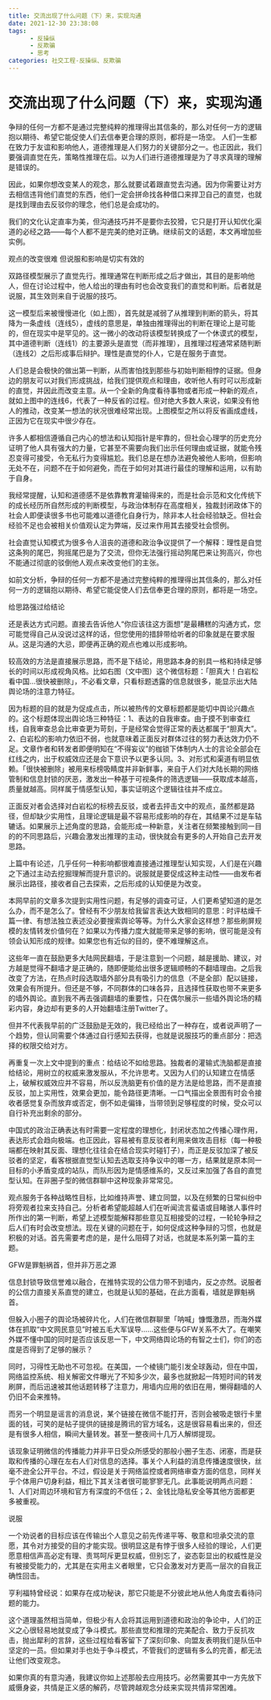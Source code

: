 ```yaml
---
title: 交流出现了什么问题（下）来，实现沟通
date: 2021-12-30 23:38:08
tags:
      - 反操纵
      - 反欺骗
      - 思考
categories: 社交工程-反操纵、反欺骗
---
```

# 交流出现了什么问题（下）来，实现沟通 #

争辩的任何一方都不是通过完整纯粹的推理得出其信条的，那么对任何一方的逻辑抱以期待、希望它能促使人们去信奉更合理的原则，都将是一场空。
人们一生都在致力于友谊和影响他人，道德推理是人们努力的关键部分之一。也正因此，我们要强调直觉在先，策略性推理在后。以为人们进行道德推理是为了寻求真理的理解是错误的。

因此，如果你想改变某人的观念，那么就要试着跟直觉去沟通。因为你需要让对方去相信违背他们直觉的东西，他们一定会拼命找各种借口来捍卫自己的直觉，也就是找到理由去反驳你的理念，他们总是会成功的。

我们的文化认定直率为美，但沟通技巧并不是要你去狡猾，它只是打开认知优化渠道的必经之路——每个人都不是完美的绝对正确。继续前文的话题，本文再增加些实例。

观点的改变很难  但说服和影响是切实有效的

双路径模型展示了直觉先行。推理通常在判断形成之后才做出，其目的是影响他人，但在讨论过程中，他人给出的理由有时也会改变我们的直觉和判断。后者就是说服，其生效则来自于说服的技巧。

这一模型后来被慢慢进化（如上图），首先就是减弱了从推理到判断的箭头，将其降为一条虚线（连线5），虚线的意思是，单独由推理得出的判断在理论上是可能的，但在现实中是罕见的。这一微小的改动将该模型转换成了一个休谟式的模型，其中道德判断（连线1）的主要源头是直觉（而非推理），且推理过程通常紧随判断（连线2）之后形成事后辩护。理性是直觉的仆人，它是在服务于直觉。

人们总是会极快的做出第一判断，从而害怕找到那些与初始判断相悖的证据。但身边的朋友可以对我们形成挑战，给我们提供观点和理由，收听他人有时可以形成新的直觉，并因此而改变主意。从一个全新的角度看待事物或者形成一种新的观点，就如上图中的连线6，代表了一种反省的过程。但对绝大多数人来说，如果没有他人的推动，改变某一想法的状况很难经常出现。上图模型之所以将反省画成虚线，正因为它在现实中很少存在。

许多人都相信遵循自己内心的想法和认知指针是牢靠的，但社会心理学的历史充分证明了他人具有强大的力量，它甚至不需要向我们出示任何理由或证据，就能令残忍变得可接受，令无私行为变得尴尬。我们总是在想办法避免被他人影响，但影响无处不在，问题不在于如何避免，而在于如何对其进行最佳的理解和运用，以有助于自身。

我经常提醒，认知和道德感不是依靠教育灌输得来的，而是社会示范和文化传统下的成长经历所自然形成的判断模型，与政治体制存在高度相关，独裁封闭政体下的社会人即便读很多书也可能难以道德化自身行为，除非本人社会经验缺乏。但社会经验不足也会被相关价值观认定为弊端，反过来作用其去接受社会惯例。

社会直觉认知模式为很多令人沮丧的道德和政治争议提供了一个解释：理性是自觉这条狗的尾巴，狗摇尾巴是为了交流，但你无法强行摇动狗尾巴来让狗高兴，你也不能通过彻底的驳倒他人观点来改变他们的主张。

如前文分析，争辩的任何一方都不是通过完整纯粹的推理得出其信条的，那么对任何一方的逻辑抱以期待、希望它能促使人们去信奉更合理的原则，都将是一场空。

给思路强过给结论

还是表达方式问题。直接去告诉他人“你应该往这方面想”是最糟糕的沟通方式，您可能觉得自己从没说过这样的话，但您使用的措辞带给听者的印象就是在要求服从。这是沟通的大忌，即便再正确的观点也难以形成影响。

较高效的方法是直接展示思路，而不是下结论，用思路本身的别具一格和持续足够长的时间以形成视角风格。比如右图（文中图）这个微信标题：「胆真大！白岩松看中国…很快被删除」，不必看文章，只看标题透露的信息就很多，能显示出大陆舆论场的注意力特征。

因为标题的目的就是为促成点击，所以被热传的文章标题都是能切中舆论兴趣点的。这个标题体现出舆论场三种特征：1、表达的自我审查。由于摸不到审查红线，自我审查总会比审查更为苛刻，于是经常会觉得正常的表达都属于“胆真大”。2、白岩松的影响力依旧不弱，也就意味着正面反对群体过往的努力表达效力仍不足。文章作者和转发者即便明知在“不得妄议”的枷锁下体制内人士的言论全部会在红线之内，出于权威效应还是会下意识予以更多认同。3、对形式和渠道有明显依赖。「很快被删除」被用来标榜吸睛度并非新鲜事，来自于人们对大陆长期的网络管制和信息封锁的厌恶，激发出一种基于可视条件的筛选逻辑——获取成本越高，质量就越高。同样属于情感型认知，事实证明这个逻辑往往并不成立。

正面反对者会选择对白岩松的标榜去反驳，或者去抨击文中的观点，虽然都是路径，但却缺少实用性，且理论逻辑是最不容易形成影响的存在，其结果不过是车轱辘话。如果展示上述角度的思路，会能形成一种新意，关注者在频繁接触到同一目的的不同思路后，兴趣会激发出推理的主动，很快就会有更多的人开始自己去开发思路。

上篇中有论述，几乎任何一种影响都很难直接通过推理型认知实现，人们是在兴趣之下通过主动去挖掘理解而提升意识的。说服就是要促成这种主动性——由发布者展示出路径，接收者自己去探索，之后形成的认知便是为改变。

本网早前的文章多次提到实用性问题，有足够的调查可证，人们更希望知道的是怎么办，而不是怎么了。曾经有不少朋友给我留言表达大致相同的意思：时评枯燥千篇一律、有想法独立表述没必要搜索舆论等等。为什么大家会这样想？那些刷屏规模的友情转发价值何在？如果以为传播力度大就能带来足够的影响，很可能是没有领会认知形成的规律。如果您也有近似的目的，便不难理解这点。

这些年一直在鼓励更多大陆网民翻墙，于是注意到一个问题，越是援助、建议，对方越是觉得不翻墙才是正确的，随即便能给出很多逻辑顺畅的不翻墙理由。之后我改变了方法，在热点时段选取墙外部分具有吸引力的信息（不是全部）配以链接，效果会有所提升。但还是不够，不同群体的口味各异，且选择性获取也带不来更多的墙外舆论。直到我不再去强调翻墙的重要性，只在偶尔展示一些墙外舆论场的精彩内容，身边却有更多的人开始翻墙注册Twitter了。

但并不代表我早前的广泛鼓励是无效的，我已经给出了一种存在，或者说声明了一个趋势，但认同需要个体通过自行感知去获得，也就是说服技巧的重点部分：把选择的权限交给对方。

再重复一次上文中提到的重点：给结论不如给思路。独裁者的灌输式洗脑都是直接给结论，用树立的权威来激发服从，不允许思考。又因为人们的认知建立在情感上，破解权威效应并不容易，所以反洗脑更有价值的是方法是给思路，而不是直接反驳，加上实用性，效果会更加，能令路径更清晰。一口气描出全景图有时会令接收者感觉复杂而放弃或否定，倒不如走偏锋，当带领到足够程度的时候，受众可以自行补充出剩余的部分。

中国式的政治正确表达有时需要一定程度的理想化，封闭状态加之传播心理作用，表达形式会趋向极端。也正因此，容易被有意反驳者利用来做攻击目标（每一种极端都在映射其反面、理想化往往会在结合现实时碰钉子），而正是反驳加深了被反驳者的坚定，看客根据直觉型认知去选取支持争议中的哪一方，结果就是原本同一目标的小矛盾变成的站队，而队形因为是情感维系的，又反过来加强了各自的直觉型认知。在非圈子型的微信群聊中这种现象非常常见。

观点服务于各种战略性目标，比如维持声誉、建立同盟，以及在频繁的日常纠纷中将旁观者拉来支持自己。分析者希望能超越人们在听闻流言蜚语或目睹骇人事件时所作出的第一判断，希望上述模型能解释那些意见互相接受的过程，一轮轮争辩之后人们有时会改变想法。现在关键的问题在于，如何促成这种争辩的习惯，也就是积极的对话。首先需要考虑的是，是什么阻碍了对话，也就是本系列第一篇的主题。

GFW是罪魁祸首，但并非万恶之源

信息封锁导致信誉难以融合，在推特实现的公信力带不到墙内，反之亦然。说服者的公信力直接关系直觉的建立，也就是认知的基础，在此方面看，墙就是罪魁祸首。

但躲入小圈子的舆论场被碎片化，人们在微信群聊里「呐喊」慷慨激昂，而海外媒体在抓取“中文网民意见”时被五毛大军误导……这些便与GFW关系不大了。在嘲笑外媒不懂中国的同时是否应该反思一下，中文网络舆论场的有智之士们，你们的态度是否得到了足够的展示？

同时，习得性无助也不可忽视。在美国，一个棱镜门能引发全球轰动，但在中国，网络监控系统、相关解密文件曝光了不知多少次，最多也就掀起一阵短时间的转发刷屏，而后迅速被其他话题转移了注意力，用墙内应用的依旧在用，懒得翻墙的人仍旧不会来推特。

而另一个明显是谣言的消息说，某个链接在微信不能打开，否则会被吸走银行卡里面的钱，可笑的是帖子提供的链接是腾讯的官方域名，这是很容易看出来的，但还是有很多人相信，瞬间大量转发。甚至一整夜间十几万人解绑提现。

该现象证明微信的传播能力并非平日受众所感受的那般小圈子生态、闭塞，而是获取和传播的心理在左右人们对信息的选择。事关个人利益的消息传播速度很快，丝毫不逊全公开平台。不过，假设是关于网络监控或者网络审查方面的信息，同样关乎个体用户切身利益，相比下其关注者很可能寥寥无几。此事能说明两点问题：1、人们对周边环境和官方有深度的不信任；2、金钱比隐私安全等其他方面都更多被重视。

说服

一个劝说者的目标应该在传输出个人意见之前先传递平等、敬意和坦承交流的意愿，其令对方接受的目的才能实现。很明显这是有悖于很多人经验的理论，人们更愿意相信声高必定有理、责骂呵斥更显权威，但别忘了，姿态彰显出的权威性是没有被接受能力的，尤其是在实用主义者眼里，它只会激发对方更高一层次的自我正确性回击。

亨利福特曾经说：如果存在成功秘诀，那它只能是不分彼此地从他人角度去看待问题的能力。

这个道理虽然相当简单，但极少有人会将其运用到道德和政治的争论中，人们的正义之心很轻易地就变成了争斗模式。那些直觉和推理的完美配合、致力于反抗攻击，抛出犀利的言辞，这些过程给看客留下了深刻印象、向盟友表明我们是队伍中坚定的一员。但如果对手也处于争斗模式，不管我们的逻辑有多么的完善，都无法让他们改变观念。

如果你真的有意沟通，我建议你如上述那般去应用技巧。必然需要其中一方先放下威慑身姿，共情是正义感的解药，尽管跨越观念分歧来实现共情非常困难。